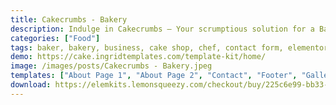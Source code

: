 ```yaml
---
title: Cakecrumbs - Bakery
description: Indulge in Cakecrumbs – Your scrumptious solution for a Bakery website. Powered by Elementor, this Template Kit simplifies design. Customize effortlessly with intuitive tools, all for free. Cakecrumbs presents a delectable design that perfectly captures the essence of your bakery delights. Elevate your online presence using this Elementor Template Kit. Experience the blend of aesthetics and functionality, showcasing your baked goods with flair. Embark on your digital journey today – choose Cakecrumbs and present your bakery creations with confidence.
categories: ["Food"]
tags: baker, bakery, business, cake shop, chef, contact form, elementor, Elementor Pro, gallery, portfolio, services, sweetery
demo: https://cake.ingridtemplates.com/template-kit/home/
image: /images/posts/Cakecrumbs - Bakery.jpeg
templates: ["About Page 1", "About Page 2", "Contact", "Footer", "Gallery Page", "Global", "Header", "Home", "Our Services", "Price Menu", "Service Single", "Team Member", "Team"]
download: https://elemkits.lemonsqueezy.com/checkout/buy/225c6e99-bb33-45a3-b641-e96475f60ff9
---
```

